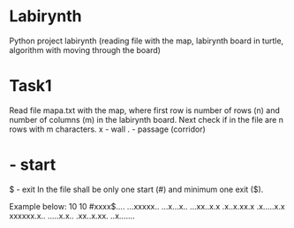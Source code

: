 # Labirynth
Python project labirynth (reading file with the map, labirynth board in turtle, algorithm with moving through the board)

# Task1
Read file mapa.txt with the map, where first row is number of rows (n) and number of columns (m) in the labirynth board.
Next check if in the file are n rows with m characters.
x - wall
. - passage (corridor)
# - start
$ - exit
In the file shall be only one start (#) and minimum one exit ($).

Example below:
10 10
#xxxx$....
...xxxxx..
...x...x..
...xx..x.x
.x..x.xx.x
.x.....x.x
xxxxxx.x..
.....x.x..
.xx..x.xx.
..x.......

